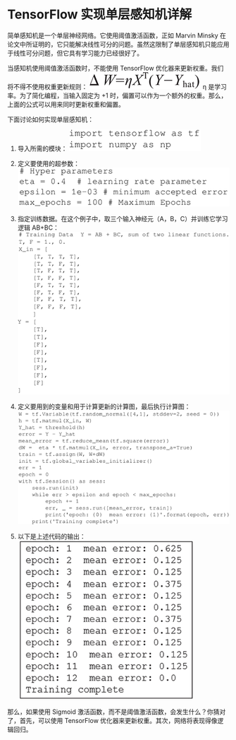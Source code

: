 # TensorFlow 实现单层感知机详解

简单感知机是一个单层神经网络。它使用阈值激活函数，正如 Marvin Minsky 在论文中所证明的，它只能解决线性可分的问题。虽然这限制了单层感知机只能应用于线性可分问题，但它具有学习能力已经很好了。

当感知机使用阈值激活函数时，不能使用 TensorFlow 优化器来更新权重。我们将不得不使用权重更新规则：
![](img/a4fc459d71b91843eaf1aa424d3a1c27.jpg)
 η 是学习率。为了简化编程，当输入固定为 +1 时，偏置可以作为一个额外的权重。那么，上面的公式可以用来同时更新权重和偏置。

下面讨论如何实现单层感知机：

1.  导入所需的模块：
    ![](img/eddacc86a10cd7b09da4cb70a651636e.jpg)

2.  定义要使用的超参数：
    ![](img/bbbdd0a22ef0585f6ef18f487d64e764.jpg)

3.  指定训练数据。在这个例子中，取三个输入神经元（A，B，C）并训练它学习逻辑 AB+BC：
    ![](img/26cfaf59d8b90b32f7fc213818a0efe5.jpg)

4.  定义要用到的变量和用于计算更新的计算图，最后执行计算图：
    ![](img/dde5017315e8538b3a8bdd8984655596.jpg)

5.  以下是上述代码的输出：
    ![](img/5e54af109f855d8b22bb8162508a7712.jpg)

那么，如果使用 Sigmoid 激活函数，而不是阈值激活函数，会发生什么？你猜对了，首先，可以使用 TensorFlow 优化器来更新权重。其次，网络将表现得像逻辑回归。